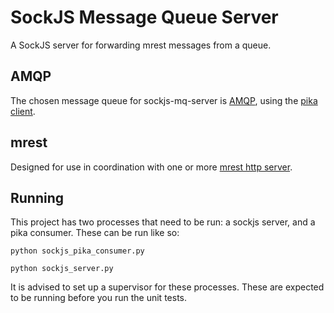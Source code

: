 # SockJS Message Queue Server

A SockJS server for forwarding mrest messages from a queue.

## AMQP
The chosen message queue for sockjs-mq-server is [AMQP](http://www.amqp.org/), using the [pika client](http://pika.readthedocs.org/en/latest/).

## mrest

Designed for use in coordination with one or more [mrest http server](https://bitbucket.org/deginner/flask-mrest).

## Running
This project has two processes that need to be run: a sockjs server, and a pika consumer. These can be run like so:

`python sockjs_pika_consumer.py`

`python sockjs_server.py`

It is advised to set up a supervisor for these processes. These are expected to be running before you run the unit tests.
